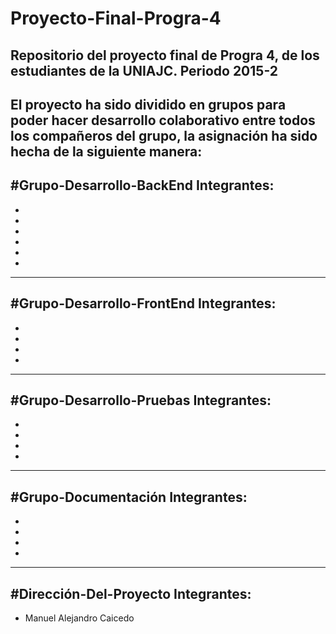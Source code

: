 # Proyecto-Final-Progra-4
Repositorio del proyecto final de Progra 4, de los estudiantes de la UNIAJC. Periodo 2015-2
--------------------------------------
El proyecto ha sido dividido en grupos para poder hacer desarrollo colaborativo entre todos los compañeros del grupo, la asignación ha sido hecha de la siguiente manera:
---------------------------------------
#Grupo-Desarrollo-BackEnd
Integrantes:
---------------------------------------
- 
- 
- 
- 
- 
- 


---------------------------------------
#Grupo-Desarrollo-FrontEnd
Integrantes:
---------------------------------------
- 
- 
- 
- 


---------------------------------------
#Grupo-Desarrollo-Pruebas
Integrantes:
---------------------------------------
- 
- 
- 
- 


---------------------------------------
#Grupo-Documentación
Integrantes:
---------------------------------------
- 
- 
- 
- 


---------------------------------------
#Dirección-Del-Proyecto
Integrantes:
---------------------------------------
- Manuel Alejandro Caicedo